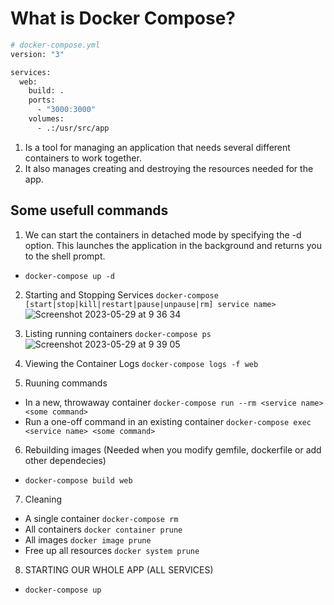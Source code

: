 # What is Docker Compose? 

```bash
# docker-compose.yml
version: "3"

services:
  web:
    build: .
    ports:
      - "3000:3000"
    volumes:
      - .:/usr/src/app
```

1. Is a tool for managing an application that needs several different containers to work together.
2. It also manages creating and destroying the resources needed for the app.

## Some usefull commands
1. We can start the containers in detached mode by specifying the -d option. This launches the application in the background and returns you to the shell prompt.
- `docker-compose up -d`

2. Starting and Stopping Services `docker-compose [start|stop|kill|restart|pause|unpause|rm] service name>`
![Screenshot 2023-05-29 at 9 36 34](https://github.com/daniel-enqz/ruby-corners-100/assets/72522628/664a75bb-041c-4d98-8f87-e6fd978fb1b0)

3. Listing running containers `docker-compose ps`
![Screenshot 2023-05-29 at 9 39 05](https://github.com/daniel-enqz/ruby-corners-100/assets/72522628/4e1e6ffb-7022-460c-b61a-63db05234c36)

4. Viewing the Container Logs `docker-compose logs -f web` 

5. Ruuning commands
- In a new, throwaway container `docker-compose run --rm <service name> <some command>`
- Run a one-off command in an existing container `docker-compose exec <service name> <some command>`

6. Rebuilding images (Needed when you modify gemfile, dockerfile or add other dependecies)
- `docker-compose build web`

7. Cleaning
- A single container `docker-compose rm`
- All containers `docker container prune`
- All images `docker image prune`
- Free up all resources `docker system prune`

8. STARTING OUR WHOLE APP (ALL SERVICES)
- `docker-compose up`
